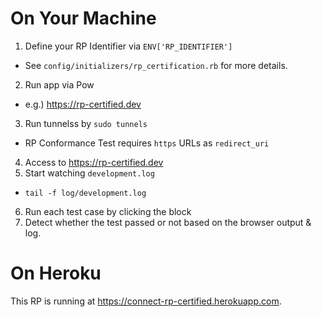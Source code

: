 # On Your Machine

1. Define your RP Identifier via `ENV['RP_IDENTIFIER']`
  * See `config/initializers/rp_certification.rb` for more details.
2. Run app via Pow
  * e.g.) https://rp-certified.dev
3. Run tunnelss by `sudo tunnels`
  * RP Conformance Test requires `https` URLs as `redirect_uri`
4. Access to https://rp-certified.dev
5. Start watching `development.log`
  * `tail -f log/development.log`
6. Run each test case by clicking the block
7. Detect whether the test passed or not based on the browser output & log.

# On Heroku

This RP is running at https://connect-rp-certified.herokuapp.com.